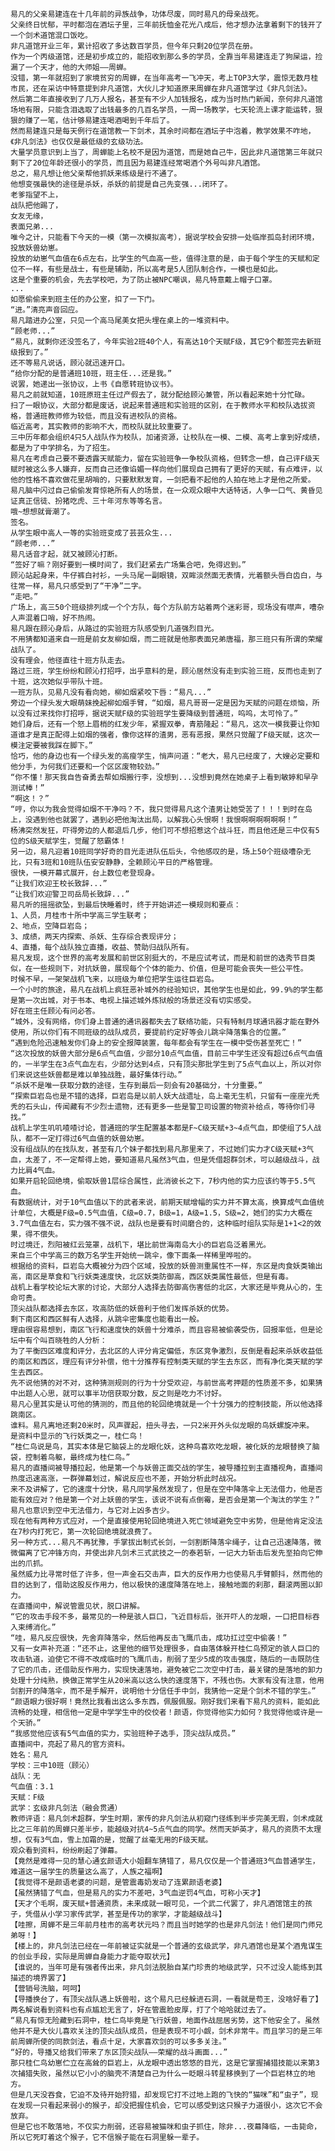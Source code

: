 	易凡的父亲易建连在十几年前的异族战争，功体尽废，同时易凡的母亲战死。
	父亲终日忧郁，平时都泡在酒坛子里，三年前抚恤金花光八成后，他才想办法拿着剩下的钱开了一个剑术道馆混口饭吃。
	非凡道馆开业三年，累计招收了多达数百学员，但今年只剩20位学员在册。
	作为一个丙级道馆，还是初步成立的，能招收到那么多的学员，全靠当年易建连走了狗屎运，捡漏了一个天才，他的大师姐——周蝉。
	没错，第一年就招到了家境贫穷的周蝉，在当年高考一飞冲天，考上TOP3大学，震惊无数月桂市民，还在采访中特意提到非凡道馆，大伙儿才知道原来周蝉在非凡道馆学过《非凡剑法》。
	然后第二年直接收到了几万人报名，甚至有不少人加钱报名，成为当时热门新闻，奈何非凡道馆场地有限，只能含泪选取了出钱最多的几百名学员，一周一场教学，七天轮流上课才能运转，狠狠的赚了一笔，估计够易建连喝酒喝到千年后了。
	然而易建连只是每天例行在道馆教一下剑术，其余时间都在酒坛子中泡着，教学效果不咋地，《非凡剑法》也仅仅是最低级的玄级功法。
	大量学员意识到上当了，周蝉能上名校不是因为道馆，而是她自己牛，因此非凡道馆第三年就只剩下了20位年龄还很小的学员，而且因为易建连经常喝酒个外号叫非凡酒馆。
	总之，易凡想让他父亲帮他抓妖来练级是行不通了。
	他想变强最快的途径是杀妖，杀妖的前提是自己先变强...闭环了。
	老爹指望不上，
	战队把他踢了，
	女友无缘，
	表面兄弟...
	唯今之计，只能看下今天的一模（第一次模拟高考），据说学校会安排一处临岸孤岛封闭环境，投放妖兽幼崽。
	投放的幼崽气血值在6点左右，比学生的气血高一些，值得注意的是，由于每个学生的天赋和定位不一样，有些是战士，有些是辅助，所以高考是5人团队制合作，一模也是如此。
	这是个重要的机会，先去学校吧，为了防止被NPC嘲讽，易凡特意戴上帽子口罩。
	...
	如愿偷偷来到班主任的办公室，扣了一下门。
	“进。”清亮声音回应。
	易凡踏进办公室，只见一个高马尾美女把头埋在桌上的一堆资料中。
	“顾老师...”
	“易凡，就剩你还没签名了，今年实验2班40个人，有高达10个天赋F级，其它9个都签完去新班级报到了。”
	还不等易凡说话，顾沁就迅速开口。
	“给你分配的是普通班10班，班主任...还是我。”
	说罢，她递出一张协议，上书《自愿转班协议书》。
	易凡之前就知道，10班原班主任过产假去了，就分配给顾沁兼管，所以看起来她十分忙碌。
	扫了一眼协议，大部分都是废话，说起来普通班和实验班的区别，在于教师水平和校队选拔资格，普通班教师修为较低，而且没有进校队的资格。
	临近高考，其实教师的影响不大，而校队就比较重要了。
	三中历年都会组织4只5人战队作为校队，加诸资源，让校队在一模、二模、高考上拿到好成绩，都是为了中学排名，为了招生。
	易凡在考虑自己要不要透露天赋能力，留在实验班争一争校队资格，但转念一想，自己评F级天赋时被这么多人嫌弃，反而自己还像谄媚一样向他们展现自己拥有了更好的天赋，有点难评，以他的性格不喜欢做花里胡哨的，只要默默发育，一剑把看不起他的人拍在地上才是他之所爱。
	易凡脑中闪过自己偷偷发育惊艳所有人的场景，在一众观众眼中大话特话，人争一口气、黄昏见证真正信徒、扮猪吃虎、三十年河东等等名言。
	哦~想想就膏潮了。
	签名。
	从学生眼中高人一等的实验班变成了芸芸众生...
	“顾老师...”
	易凡话音才起，就又被顾沁打断。
	“签好了嘛？刚好要到一模时间了，我们赶紧去广场集合吧，免得迟到。”
	顾沁站起身来，牛仔裤白衬衫，一头马尾一副眼镜，双眸淡然面无表情，光着额头唇白齿白，与往常一样，易凡只感受到了“干净”二字。
	“走吧。”
	广场上，高三50个班级排列成一个个方队，每个方队前方站着两个迷彩哥，现场没有噤声，嘈杂人声混着口哨，好不热闹。
	易凡跟在顾沁身后，从路过的实验班方队感受到几道强烈目光。
	不用猜都知道来自一班是前女友柳如烟，而二班就是他那表面兄弟唐福，那三班只有所谓的荣耀战队了。
	没有理会，他径直往十班方队走去。
	路过三班，学生纷纷和顾沁打招呼，出乎意料的是，顾沁居然没有走到实验三班，反而也走到了十班，这次她似乎带队十班。
	一班方队，见易凡没有看向她，柳如烟紧咬下唇：“易凡...”
	旁边一个绿头发大眼萌妹挽起柳如烟手臂，“如烟，易凡哥哥一定是因为天赋的问题在烦恼，所以没有过来找你打招呼，据说天赋F级的实验班学生要降级到普通班，呜呜，太可怜了。”
	她们身后，还有一个怒上眉梢的红发少年，紧握双拳，青筋隆起：“易凡，这次一模我要让你知道谁才是真正配得上如烟的强者，像你这样的渣男，恶有恶报，果然只觉醒了F级天赋，这次一模注定要被我踩在脚下。”
	恰巧，他的身边也有一个绿头发的高瘦学生，悄声问道：“老大，易凡已经废了，大嫂必定要和他分手，为何我们还要和一个区区废物较劲。”
	“你不懂！那天我自告奋勇去帮如烟搬行李，没想到...没想到竟然在她桌子上看到敏婷和早孕测试棒！”
	“啊这！？”
	“哼，你以为我会觉得如烟不干净吗？不，我只觉得易凡这个渣男让她受苦了！！！到时在岛上，没遇到他也就罢了，遇到必把他淘汰出局，以解我心头恨啊！我恨啊啊啊啊啊啊！”
	杨沸突然发狂，吓得旁边的人都退后几步，他们可不想招惹这个战斗狂，而且他还是三中仅有5位的S级天赋学生，觉醒了怒霸体！
	另一边，易凡迎着10班同学好奇的目光走进队伍后头，令他感叹的是，场上50个班级嘈杂无比，只有3班和10班队伍安安静静，全赖顾沁平日的严格管理。
	很快，一模开幕式展开，台上数位老登现身。
	“让我们欢迎王校长致辞...”
	“让我们欢迎警卫司岳局长致辞...”
	易凡听的摇摇欲坠，到最后快睡着时，终于开始讲述一模规则和要点：
	1、人员，月桂市十所中学高三学生联考；
	2、地点，空降巨岩岛；
	3、成绩，两天内探索、杀妖、生存综合表现评分；
	4、直播，每个战队独立直播，收益、赞助归战队所有。
	易凡发现，这个世界的高考发展和前世区别挺大的，不是应试考试，而是和前世的选秀节目类似，在一些规则下，对抗妖兽，展现每个个体的能力、价值，但是可能会丧失一些公平性。
	时候不早，一架架战机飞来，以班级为单位把学生运往巨岩岛。
	一个小时的旅途，易凡在战机上疯狂恶补城外的经验知识，其他学生也是如此，99.9%的学生都是第一次出城，对于书本、电视上描述城外炼狱般的场景还没有切实感受。
	好在班主任顾沁有问必答。
	“城外，没有网络，你们身上普通的通讯器都失去了联络功能，只有特制月球通讯器才能在野外使用，所以你们有不同班级的战队成员，要提前约定好等会儿跳伞降落集合的位置。”
	“遇到危险迅速触发你们身上的安全报障装置，每年都会有学生在一模中受伤甚至死亡！”
	“这次投放的妖兽大部分是6点气血值，少部分10点气血值，目前三中学生还没有超过6点气血值的，一半学生在3点气血左右，少部分达到4点，只有顶尖那批学生到了5点气血以上，所以对你们来说这些妖兽都是难以单独战胜，最好集体行动。”
	“杀妖不是唯一获取分数的途径，生存到最后一刻会有20基础分，十分重要。”
	“探索巨岩岛也是不错的选择，巨岩岛是以前人妖大战遗址，岛上毫无生机，只留有一座座光秃秃的石头山，传闻藏有不少烈士遗物，还有更多一些是警卫司设置的物资补给点，等待你们寻找。”
	战机上学生叽叽喳喳讨论，普通班的学生配置基本都是F~C级天赋+3~4点气血，即使组了5人战队，都不一定打得过6气血值的妖兽幼崽。
	没有组战队的在找队友，甚至有几个妹子都找到易凡那里来了，不过她们实力才C级天赋+3气血，太差了，不一定帮得上她，要知道易凡虽然3气血，但是凭借超群剑术，可以越级战斗，战力比肩4气血。
	如果开启轮回绝境，偷取妖兽1层综合属性，此消彼长之下，7秒内他的实力应该约等于5.5气血。
	有数据统计，对于10气血值以下的武者来说，前期天赋增幅的实力并不算太高，换算成气血值统计单位，大概是F级=0.5气血值，C级=0.7，B级=1，A级=1.5，S级=2，她们的实力大概在3.7气血值左右，实力强不强不说，战队也是要有时间磨合的，这种临时组队实际是1+1<2的效果，得不偿失。
	时过境迁，烈阳被红云笼罩，战机下，堪比前世海南岛大小的巨岩岛泛着黑光。
	来自三个中学高三的数万名学生开始统一跳伞，像下面条一样稀里哗啦的。
	根据给的资料，巨岩岛大概被分为四个区域，投放的妖兽测重属性不一样，东区是肉食妖类输出高，南区是草食和飞行妖类速度快，北区妖类防御高，西区妖类属性最低，但是有毒。
	战机上看学校论坛大家的讨论，大部分人选择去防御高伤害低的北区，大家还是毕竟从心的，生命可贵。
	顶尖战队都选择去东区，攻高防低的妖兽利于他们发挥杀妖的优势。
	剩下南区和西区鲜有人选择，从跳伞密集度也能看出一般。
	理由很容易想到，南区飞行和速度快的妖兽十分难杀，而且容易被偷袭受伤，回报率低，但是论坛中有个叫百晓牲的人分析：
	为了平衡四区难度和评分，去北区的人评分肯定偏低，东区竞争激烈，反倒是看起来杀妖收益低的南区和西区，理应有评分补偿，他十分推荐有控制类天赋的学生去东区，而有净化类天赋的学生去西区。
	先不说他猜的对不对，这种猜测规则的行为十分受欢迎，与前世高考押题的性质差不多，如果猜中出题人心思，就可以事半功倍获取分数，反之则是吃力不讨好。
	易凡心里其实是认可他的猜测的，而且他的轮回绝境就是一个十分强力的控制技能，所以他选择跳南区。
	谁料。易凡离地还剩20米时，风声骤起，扭头寻去，一只2米开外头似龙眼的鸟妖螺旋冲来。
	是资料中显示的飞行妖类之一，桂仁鸟！
	“桂仁鸟说是鸟，其实本体是它脑袋上的龙眼化妖，这种鸟喜欢吃龙眼，被化妖的龙眼替换了脑袋，控制着鸟躯，最终成为桂仁鸟。”
	易凡的直播间被导播拉起，他是第一个与妖兽正面交战的学生，被导播拉到主直播视角，直播间热度迅速高涨，一群弹幕划过，解说反应也不差，开始分析此时战况。
	来不及讲解了，它的速度十分快，易凡同学虽然发现了，但是在空中降落伞上无法借力，他是否能有效应对？他是第一个对上妖兽的学生，该说不说有点倒霉，是否会是第一个淘汰的学生？”
	易凡也意识到空中无法借力，与它对上凶多吉少。
	现在他有两种方式应对，一个是直接使用轮回绝境进入死亡领域避免空中劣势，但是他肯定没法在7秒内打死它，第一次轮回绝境就浪费了。
	另一种方式...易凡不再犹豫，手掌拔出制式长剑，一剑割断降落伞绳子，让自己迅速降落，微微偏离了它冲锋方向，并使出非凡剑术三式武技之一的泰若斩，一记大力斩击后发先至拍向它伸出的爪抓。
	虽然威力比寻常时低了许多，但一声金石交击声，巨大的反作用力也使易凡手臂颤抖，然而他的目的达到了，借助这股反作用力，他以极快的速度降落在地上，接触地面的刹那，翻滚两圈以卸力。
	在直播间中，解说管震见状，脱口讲解。
	“它的攻击手段不多，最常见的一种是骇人巨口，飞近目标后，张开吓人的龙眼，一口把目标吞入束缚消化。”
	“哇，易凡反应很快，先舍弃降落伞，然后他再反击飞鹰爪击，成功扛过空中偷袭！”
	又有一女声补充道：“还不止，这里他的细节处理很多，自由落体躲开桂仁鸟预定的骇人巨口的攻击轨道，迫使它不得不改成临时的飞鹰爪击，削弱了至少5成的攻击强度，随后的一击既防住了它的爪击，还借助反作用力，实现快速落地，避免被它二次空中打击，最关键的是落地的卸力处理十分纯熟，换做正常学生从20米高以这么快的速度落下，不残也伤。大家有没有注意，他用剑割开的降落伞，而不是手解开，说明他十分信任手中剑，我猜他一定是个剑术不错的学生。”
	“颜语眼力很好啊！竟然比我看出这么多东西，佩服佩服。刚好我们来看下易凡的资料，能如此流畅的处理，相信他一定是中学学生中的佼佼者！颜语，你觉得他实力如何？我觉得他或许是一个天骄。”
	“我感觉他应该有5气血值的实力，实验班种子选手，顶尖战队成员。”
	直播间中，亮起了易凡的官方资料。
	姓名：易凡
	学校：三中10班（顾沁）
	战队：无
	气血值：3.1
	天赋：F级
	武学：玄级非凡剑法（融会贯通）
	教师评语：易凡剑术超群，学生时期，家传的非凡剑法从初窥门径练到半步完美无瑕，剑术成就比之三年前的周蝉只差半步，能越级对抗4~5点气血的同学。然而天妒英才，易凡的资质不太理想，仅有3气血，雪上加霜的是，觉醒了丝毫无用的F级天赋。
	观众看到资料，纷纷刷起了弹幕。
	【竟然是难得一见的慧心通玄颜语大小姐翻车猜错了，易凡仅仅是一个普通班3气血普通学生，难道这一届学生的质量这么高了，人族之福啊】
	【我觉得不是颜语老婆的问题，是管震毒奶发动了连累颜语老婆】
	【虽然猜错了气血，但是易凡的实力不差吧，3气血逆罚4气血，可称小天才】
	【天才个毛啊，废天赋+普通资质，未来成就一眼可见，一个武二代罢了，非凡酒馆馆主的孩子，凭借从小学习家传武学，甚至是传功的家学，才能越级战斗】
	【哇擦，周蝉不是三年前月桂市的高考状元吗？而且当时她学的也是非凡剑法！他们是同门师兄弟呀！】
	【楼上的，非凡剑法已经在一年前被证实就是一个普通的玄级武学，非凡酒馆也是某个酒鬼谋生的创业手段，实际是周蝉自身能力才能夺取状元】
	【谁说的，当年可是有强者传出来，非凡剑法脱胎自某门珍贵的地级武学，只不过没人能练到其描述的境界罢了】
	【营销号洗脑，呵呵】
	【导播换台了，有顶尖战队遇上妖兽啦，这个易凡已经躲进石洞，一看就是苟王，没啥好看了】
	两名解说看到资料也有点尴尬无言了，好在管震脸皮厚，打了个哈哈就过去了。
	“易凡有惊无险藏到石洞中，桂仁鸟毕竟是飞行妖兽，地面作战屈居劣势，这下他安全了。虽然他并不是大伙儿喜欢关注的顶尖战队成员，但是表现不可小觑，剑术非常牛。而且学习的是三年前周蝉所使的同款剑法，看点十足，大家喜欢剑的可以多多关注。”
	“好的，导播又给我们带来了东区顶尖战队——荣耀的战斗画面...”
	那只桂仁鸟幼崽伫立在高耸的巨岩上，从龙眼中透出悠悠的目光，这是它掌握捕猎技能以来第3次捕猎失败，虽然以它小小的脑壳不清楚自己为什么一眨眼斗转星移换到了一个巨岩林立的地方。
	但是几天没吞食，它迫不及待开始狩猎，却发现它打不过地上跑的飞快的“猫咪”和“虫子”，现在发现一只看起来弱小的猴子，却没把握住机会，它可以感受到这只猴子力道很小，这次它不会放弃。
	但是它也不敢落地，不仅实力削弱，还容易被猫咪和虫子抓住，除非...夜幕降临，一击毙命，所以它死盯着这个猴子，它不信猴子能在石洞里躲一辈子。
	
	
	
	
	